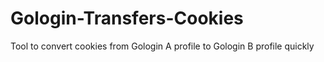 # Gologin-Transfers-Cookies
Tool to convert cookies from Gologin A profile to Gologin B profile quickly
